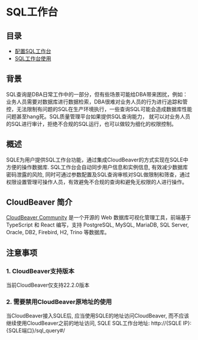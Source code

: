 # SQL工作台

## 目录

* [配置SQL工作台](./sql_query_config.md)
* [SQL工作台使用](./use_sql_query.md)

## 背景

SQL查询是DBA日常工作中的一部分，但有些场景可能给DBA带来困扰，例如：业务人员需要对数据库进行数据检索，DBA很难对业务人员的行为进行追踪和管控，无法限制有问题的SQL在生产环境执行，一些查询SQL可能会造成数据库性能问题甚至hang死。SQL质量管理平台如果提供SQL查询能力，
就可以对业务人员的SQL进行审计，拒绝不合规的SQL运行，也可以做较为细化的权限控制。

## 概述

SQLE为用户提供SQL工作台功能，通过集成CloudBeaver的方式实现在SQLE中方便的操作数据库. SQL工作台会自动同步用户信息和实例信息, 有效减少数据库密码泄露的风险,
同时可通过参数配置及SQL查询审核对SQL做限制和筛查，通过权限设置管理可操作人员，有效避免不合规的查询和避免无权限的人进行操作。

## CloudBeaver 简介

[CloudBeaver Community](https://github.com/dbeaver/cloudbeaver) 是一个开源的 Web 数据库可视化管理工具，前端基于 TypeScript 和 React 编写，支持
PostgreSQL, MySQL, MariaDB, SQL Server, Oracle, DB2, Firebird, H2, Trino 等数据库。

## 注意事项

### 1. CloudBeaver支持版本

当前CloudBeaver仅支持22.2.0版本

### 2. 需要禁用CloudBeaver原地址的使用

当CloudBeaver接入SQLE后, 应当使用SQLE的地址访问CloudBeaver, 而不应该继续使用CloudBeaver之前的地址访问, SQLE SQL工作台地址: http://{SQLE IP}:
{SQLE端口}/sql_query#/